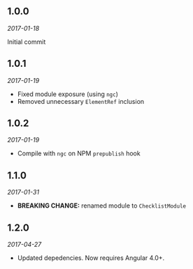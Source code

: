 1.0.0
-----

*2017-01-18*

Initial commit


1.0.1
-----

*2017-01-19*

- Fixed module exposure (using `ngc`)
- Removed unnecessary `ElementRef` inclusion


1.0.2
-----

*2017-01-19*

- Compile with `ngc` on NPM `prepublish` hook


1.1.0
-----

*2017-01-31*

- **BREAKING CHANGE:** renamed module to `ChecklistModule`


1.2.0
-----

*2017-04-27*

- Updated depedencies. Now requires Angular 4.0+.
